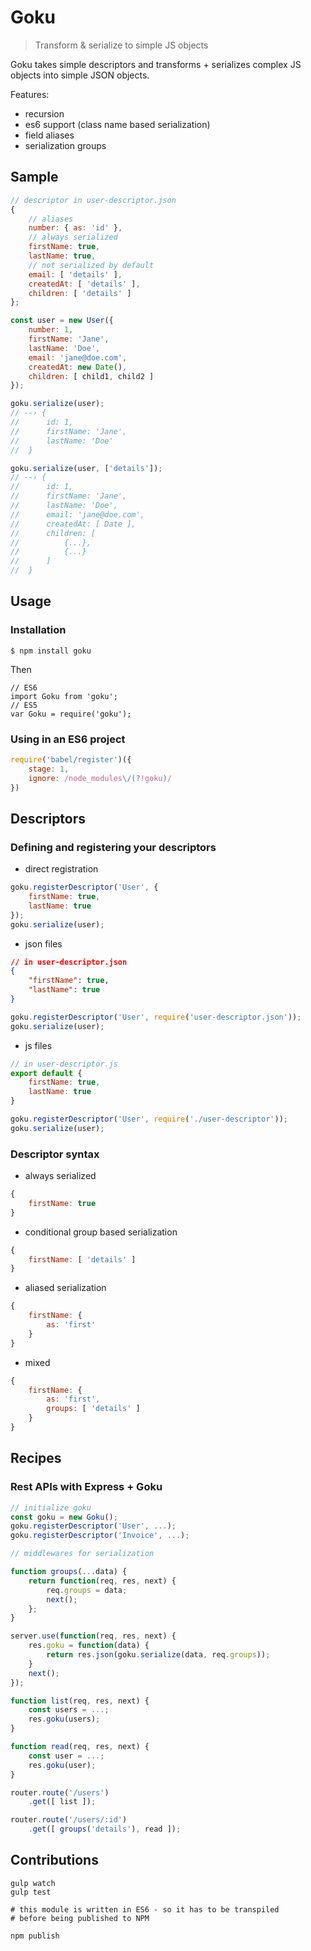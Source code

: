 # Goku
> Transform & serialize to simple JS objects

Goku takes simple descriptors and transforms + serializes complex JS objects into simple JSON objects.

Features:
- recursion
- es6 support (class name based serialization)
- field aliases
- serialization groups


## Sample

```javascript
// descriptor in user-descriptor.json
{
    // aliases
    number: { as: 'id' },
    // always serialized
    firstName: true,
    lastName: true,
    // not serialized by default
    email: [ 'details' ],
    createdAt: [ 'details' ],
    children: [ 'details' ]
};

const user = new User({
    number: 1,
    firstName: 'Jane',
    lastName: 'Doe',
    email: 'jane@doe.com',
    createdAt: new Date(),
    children: [ child1, child2 ]
});

goku.serialize(user);
// --› {
//      id: 1,
//      firstName: 'Jane',
//      lastName: 'Doe'
//  }

goku.serialize(user, ['details']);
// --› {
//      id: 1,
//      firstName: 'Jane',
//      lastName: 'Doe',
//      email: 'jane@doe.com',
//      createdAt: [ Date ],
//      children: [
//          {...},
//          {...}
//      ]
//  }
```

## Usage

### Installation

```
$ npm install goku
```

Then

```
// ES6
import Goku from 'goku';
// ES5
var Goku = require('goku');
```

### Using in an ES6 project

```javascript
require('babel/register')({
    stage: 1,
    ignore: /node_modules\/(?!goku)/
})
```

## Descriptors

### Defining and registering your descriptors

- direct registration

```javascript
goku.registerDescriptor('User', {
    firstName: true,
    lastName: true
});
goku.serialize(user);
```

- json files

```json
// in user-descriptor.json
{
    "firstName": true,
    "lastName": true
}
```

```javascript
goku.registerDescriptor('User', require('user-descriptor.json'));
goku.serialize(user);
```

- js files

```javascript
// in user-descriptor.js
export default {
    firstName: true,
    lastName: true
}
```

```javascript
goku.registerDescriptor('User', require('./user-descriptor'));
goku.serialize(user);
```

### Descriptor syntax

- always serialized

```javascript
{
    firstName: true
}
```

- conditional group based serialization

```javascript
{
    firstName: [ 'details' ]
}
```

- aliased serialization

```javascript
{
    firstName: {
        as: 'first'
    }
}
```

- mixed

```javascript
{
    firstName: {
        as: 'first',
        groups: [ 'details' ]
    }
}
```

## Recipes

### Rest APIs with Express + Goku

```javascript
// initialize goku
const goku = new Goku();
goku.registerDescriptor('User', ...);
goku.registerDescriptor('Invoice', ...);

// middlewares for serialization

function groups(...data) {
    return function(req, res, next) {
        req.groups = data;
        next();
    };
}

server.use(function(req, res, next) {
    res.goku = function(data) {
        return res.json(goku.serialize(data, req.groups));
    }
    next();
});

function list(req, res, next) {
    const users = ...;
    res.goku(users);
}

function read(req, res, next) {
    const user = ...;
    res.goku(user);
}

router.route('/users')
    .get([ list ]);

router.route('/users/:id')
    .get([ groups('details'), read ]);
```

## Contributions

```
gulp watch
gulp test

# this module is written in ES6 - so it has to be transpiled
# before being published to NPM

npm publish
```

